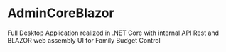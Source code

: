 # AdminCoreBlazor

Full Desktop Application realized in .NET Core with internal API Rest and BLAZOR web assembly UI for Family Budget Control
